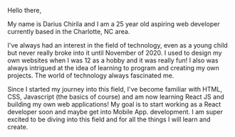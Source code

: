 Hello there,

My name is Darius Chirila and I am a 25 year old aspiring web developer currently based in the Charlotte, NC area.

I've always had an interest in the field of technology, even as a young child but never really broke into it until November of 2020. I used to design my own websites when I was 12 as a hobby and it was really fun! I also was always intrigued at the idea of learning to program and creating my own projects. The world of technology always fascinated me.

Since I started my journey into this field, I've become familiar with HTML, CSS, Javascript (the basics of course) and am now learning React JS and building my own web applications! My goal is to start working as a React developer soon and maybe get into Mobile App. development. I am super excited to be diving into this field and for all the things I will learn and create.

